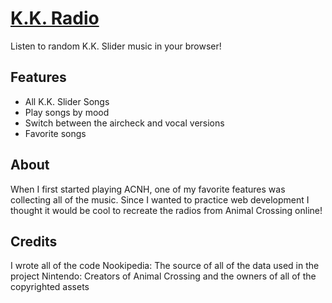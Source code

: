 # [K.K. Radio](https://novanix.github.io/kk-radio/)


Listen to random K.K. Slider music in your browser!

## Features
- All K.K. Slider Songs
- Play songs by mood
- Switch between the aircheck and vocal versions
- Favorite songs 

## About
When I first started playing ACNH, one of my favorite features was collecting all of the music. Since I wanted to practice web development I thought it would be cool to recreate the radios from Animal Crossing online!

## Credits
I wrote all of the code 
Nookipedia: The source of all of the data used in the project
Nintendo: Creators of Animal Crossing and the owners of all of the copyrighted assets
